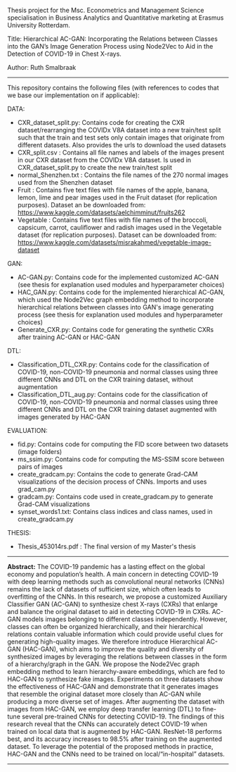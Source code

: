 Thesis project for the Msc. Econometrics and Management Science specialisation in Business Analytics and Quantitative marketing at Erasmus University Rotterdam. 

Title: Hierarchical AC-GAN: Incorporating the Relations between Classes into the GAN’s Image Generation Process using Node2Vec to Aid in the Detection of COVID-19 in Chest X-rays. 

Author: Ruth Smalbraak

----------------------------------------------------------------------------------------------------------------
This repository contains the following files (with references to codes that we base our implementation on if applicable): 

DATA: 
* CXR_dataset_split.py: Contains code for creating the CXR dataset/rearranging the COVIDx V8A dataset into a new train/test split such that the train and test sets only contain images that originate from different datasets. Also provides the urls to download the used datasets 
* CXR_split.csv : Contains all file names and labels of the images present in our CXR dataset from the COVIDx V8A dataset. Is used in CXR_dataset_split.py to create the new train/test split
* normal_Shenzhen.txt : Contains the file names of the 270 normal images used from the Shenzhen dataset
* Fruit : Contains five text files with file names of the apple, banana, lemon, lime and pear images used in the Fruit dataset (for replication purposes). Dataset an be downloaded from: https://www.kaggle.com/datasets/aelchimminut/fruits262
* Vegetable : Contains five text files with file names of the broccoli, capsicum, carrot, cauliflower and radish images used in the Vegetable dataset (for replication purposes). Dataset can be downloaded from: https://www.kaggle.com/datasets/misrakahmed/vegetable-image-dataset

GAN:
* AC-GAN.py: Contains code for the implemented customized AC-GAN (see thesis for explanation used modules and hyperparameter choices)
* HAC_GAN.py: Contains code for the implemented hierarchical AC-GAN, which used the Node2Vec graph embedding method to incorporate hierarchical relations between classes into GAN's image generating process (see thesis for explanation used modules and hyperparameter choices)
* Generate_CXR.py: Contains code for generating the synthetic CXRs after training AC-GAN or HAC-GAN

DTL:
* Classification_DTL_CXR.py: Contains code for the classification of COVID-19, non-COVID-19 pneumonia and normal classes using three different CNNs and DTL on the CXR training dataset, without augmentation
* Classification_DTL_aug.py: Contains code for the classification of COVID-19, non-COVID-19 pneumonia and normal classes using three different CNNs and DTL on the CXR training dataset augmented with images generated by HAC-GAN

EVALUATION: 
* fid.py: Contains code for computing the FID score between two datasets (image folders)
* ms_ssim.py: Contains  code for computing the MS-SSIM score between pairs of images
* create_gradcam.py: Contains the code to generate Grad-CAM visualizations of the decision process of CNNs. Imports and uses grad_cam.py
* gradcam.py: Contains code used in create_gradcam.py to generate Grad-CAM visualizations
* synset_words1.txt: Contains class indices and class names, used in create_gradcam.py

THESIS: 
* Thesis_453014rs.pdf : The final version of my Master's thesis
 
----------------------------------------------------------------------------------------------------------------

**Abstract:** The COVID-19 pandemic has a lasting effect on the global economy and population’s health. A main concern in detecting COVID-19 with deep learning methods such as convolutional neural networks (CNNs) remains the lack of datasets of sufficient size, which often leads to overfitting of the CNNs. In this research, we propose a customized Auxiliary Classifier GAN (AC-GAN) to synthesize chest X-rays (CXRs) that enlarge and balance the original dataset to aid in detecting COVID-19 in CXRs. AC-GAN models images belonging to different classes independently. However, classes can often be organized hierarchically, and their hierarchical relations contain valuable information which could provide useful clues for generating high-quality images. We therefore introduce Hierarchical AC-GAN (HAC-GAN), which aims to improve the quality and diversity of synthesized images by leveraging the relations between classes in the form of a hierarchy/graph in the GAN. We propose the Node2Vec graph embedding method to learn hierarchy-aware embeddings, which are fed to HAC-GAN to synthesize fake images. Experiments on three datasets show the effectiveness of HAC-GAN and demonstrate that it generates images that resemble the original dataset more closely than AC-GAN while producing a more diverse set of images. After augmenting the dataset with images from HAC-GAN, we employ deep transfer learning (DTL) to fine-tune several pre-trained CNNs for detecting COVID-19. The findings of this research reveal that the CNNs can accurately detect COVID-19 when trained on local data that is augmented by HAC-GAN. ResNet-18 performs best, and its accuracy increases to 98.5% after training on the augmented dataset. To leverage the potential of the proposed methods in practice, HAC-GAN and the CNNs need to be trained on local/“in-hospital” datasets.

-----------------------------------------------------------------------------------------------------------------
